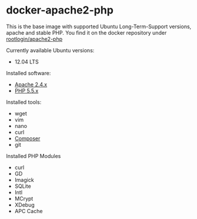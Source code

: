 docker-apache2-php
==================
This is the base image with supported Ubuntu Long-Term-Support versions, apache and stable PHP.
You find it on the docker repository under [rootlogin/apache2-php](https://index.docker.io/u/rootlogin/apache2-php/)

Currently available Ubuntu versions:
- 12.04 LTS

Installed software:
- [Apache 2.4.x](http://httpd.apache.org/)
- [PHP 5.5.x](http://www.php.net)

Installed tools:
- wget
- vim
- nano
- curl
- [Composer](http://getcomposer.com)
- git

Installed PHP Modules
- curl
- GD
- Imagick
- SQLite
- Intl
- MCrypt
- XDebug
- APC Cache